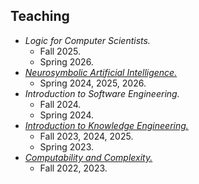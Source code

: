 ## Teaching

* _Logic for Computer Scientists._
  * Fall 2025.
  * Spring 2026.
* [_Neurosymbolic Artificial Intelligence._](https://github.com/kastle-lab/cs7820-neurosymbolic-ai) 
  * Spring 2024, 2025, 2026.
* _Introduction to Software Engineering._ 
  * Fall 2024.
  * Spring 2024.
* [_Introduction to Knowledge Engineering._](https://github.com/kastle-lab/cs7810-intro-to-ke)
  * Fall 2023, 2024, 2025. 
  * Spring 2023.
* [_Computability and Complexity._](https://github.com/kastle-lab/cs7220-computability-and-complexity)
  * Fall 2022, 2023.